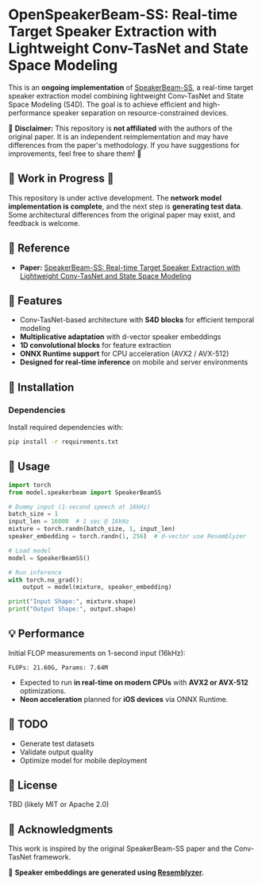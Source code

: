 # OpenSpeakerBeam-SS: Real-time Target Speaker Extraction with Lightweight Conv-TasNet and State Space Modeling

This is an **ongoing implementation** of [SpeakerBeam-SS](https://arxiv.org/abs/2407.01857), a real-time target speaker extraction model combining lightweight Conv-TasNet and State Space Modeling (S4D). The goal is to achieve efficient and high-performance speaker separation on resource-constrained devices.

🚨 **Disclaimer:** This repository is **not affiliated** with the authors of the original paper. It is an independent reimplementation and may have differences from the paper's methodology. If you have suggestions for improvements, feel free to share them! 🚨

## 🚧 Work in Progress 🚧

This repository is under active development. The **network model implementation is complete**, and the next step is **generating test data**. Some architectural differences from the original paper may exist, and feedback is welcome.

## 📖 Reference

- **Paper:** [SpeakerBeam-SS: Real-time Target Speaker Extraction with Lightweight Conv-TasNet and State Space Modeling](https://arxiv.org/abs/2407.01857)

## 📌 Features

- Conv-TasNet-based architecture with **S4D blocks** for efficient temporal modeling
- **Multiplicative adaptation** with d-vector speaker embeddings
- **1D convolutional blocks** for feature extraction
- **ONNX Runtime support** for CPU acceleration (AVX2 / AVX-512)
- **Designed for real-time inference** on mobile and server environments

## 🔧 Installation

### Dependencies

Install required dependencies with:

```sh
pip install -r requirements.txt
```

## 🚀 Usage

```python
import torch
from model.speakerbeam import SpeakerBeamSS

# Dummy input (1-second speech at 16kHz)
batch_size = 1
input_len = 16000  # 1 sec @ 16kHz
mixture = torch.randn(batch_size, 1, input_len)
speaker_embedding = torch.randn(1, 256)  # d-vector use Resemblyzer

# Load model
model = SpeakerBeamSS()

# Run inference
with torch.no_grad():
    output = model(mixture, speaker_embedding)

print("Input Shape:", mixture.shape)
print("Output Shape:", output.shape)
```

## 💡 Performance

Initial FLOP measurements on 1-second input (16kHz):

```
FLOPs: 21.60G, Params: 7.64M
```

- Expected to run **in real-time on modern CPUs** with **AVX2 or AVX-512** optimizations.
- **Neon acceleration** planned for **iOS devices** via ONNX Runtime.

## 📌 TODO

- Generate test datasets
- Validate output quality
- Optimize model for mobile deployment

## 📜 License

TBD (likely MIT or Apache 2.0)

## 🙌 Acknowledgments

This work is inspired by the original SpeakerBeam-SS paper and the Conv-TasNet framework.

🔹 **Speaker embeddings are generated using ****[Resemblyzer](https://github.com/resemble-ai/Resemblyzer/)****.**

